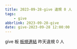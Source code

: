 ```yaml
---
title: 2023-09-28-give 違規 0 人
tags:
    - give
abbrlink: 2023-09-28-give
date: give-2023-09-28 12:00:00
---
```

give 板 [板規連結](https://www.ptt.cc/bbs/give/M.1612495900.A.C32.html)
昨天違規 0 人
